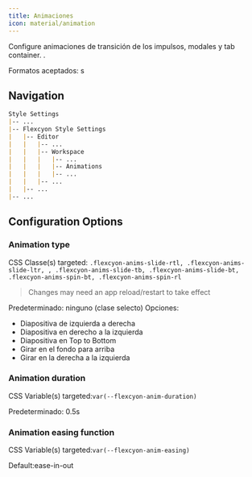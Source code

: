 ```yaml
---
title: Animaciones
icon: material/animation
---
```


Configure animaciones de transición de los impulsos, modales y tab container.
.

Formatos aceptados: s

## Navigation

```md
Style Settings
|-- ...
|-- Flexcyon Style Settings
|   |-- Editor
|   |   |-- ...
|   |   |-- Workspace
|   |   |   |-- ...
|   |   |   |-- Animations
|   |   |   |-- ...
|   |   |-- ...
|   |-- ...
|-- ...
```

## Configuration Options

### Animation type

CSS Classe(s) targeted: `.flexcyon-anims-slide-rtl, .flexcyon-anims-slide-ltr,
,
.flexcyon-anims-slide-tb, .flexcyon-anims-slide-bt, .flexcyon-anims-spin-bt, .flexcyon-anims-spin-rl`
> Changes may need an app reload/restart to take effect

Predeterminado: ninguno (clase selecto)
Opciones:

- Diapositiva de izquierda a derecha
- Diapositiva en derecho a la izquierda
- Diapositiva en Top to Bottom
- Girar en el fondo para arriba
- Girar en la derecha a la izquierda

### Animation duration

CSS Variable(s) targeted:`var(--flexcyon-anim-duration)`

Predeterminado: 0.5s

### Animation easing function

CSS Variable(s) targeted:`var(--flexcyon-anim-easing)`

Default:ease-in-out

